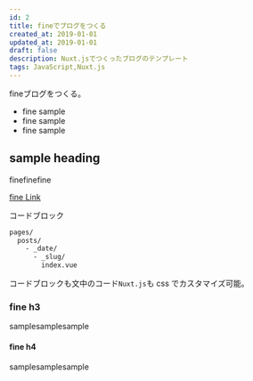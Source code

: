 ```yaml
---
id: 2
title: fineでブログをつくる
created_at: 2019-01-01
updated_at: 2019-01-01
draft: false
description: Nuxt.jsでつくったブログのテンプレート
tags: JavaScript,Nuxt.js
---
```


fineブログをつくる。

- fine sample
- fine sample
- fine sample


## sample heading

finefinefine

[fine Link](https://justsofine.com/)

コードブロック

```bash
pages/
  posts/
    - _date/
      - _slug/
        index.vue
```

コードブロックも文中のコード`Nuxt.js`も css でカスタマイズ可能。

### fine h3

samplesamplesample

#### fine h4

samplesamplesample
